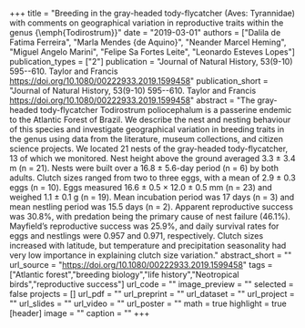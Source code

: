 +++
title = "Breeding in the gray-headed tody-flycatcher (Aves: Tyrannidae) with comments on geographical variation in reproductive traits within the genus {\emph{Todirostrum}}"
date = "2019-03-01"
authors = ["Dalila de Fatima Ferreira", "Marla Mendes {de Aquino}", "Neander Marcel Heming", "Miguel Angelo Marini", "Felipe Sa Fortes Leite", "Leonardo Esteves Lopes"]
publication_types = ["2"]
publication = "Journal of Natural History, 53(9-10) 595--610. Taylor and Francis https://doi.org/10.1080/00222933.2019.1599458"
publication_short = "Journal of Natural History, 53(9-10) 595--610. Taylor and Francis https://doi.org/10.1080/00222933.2019.1599458"
abstract = "The gray-headed tody-flycatcher Todirostrum poliocephalum is a passerine endemic to the Atlantic Forest of Brazil. We describe the nest and nesting behaviour of this species and investigate geographical variation in breeding traits in the genus using data from the literature, museum collections, and citizen science projects. We located 21 nests of the gray-headed tody-flycatcher, 13 of which we monitored. Nest height above the ground averaged 3.3 ± 3.4 m (n = 21). Nests were built over a 16.8 ± 5.6-day period (n = 6) by both adults. Clutch sizes ranged from two to three eggs, with a mean of 2.9 ± 0.3 eggs (n = 10). Eggs measured 16.6 ± 0.5 × 12.0 ± 0.5 mm (n = 23) and weighed 1.1 ± 0.1 g (n = 19). Mean incubation period was 17 days (n = 3) and mean nestling period was 15.5 days (n = 2). Apparent reproductive success was 30.8%, with predation being the primary cause of nest failure (46.1%). Mayfield’s reproductive success was 25.9%, and daily survival rates for eggs and nestlings were 0.957 and 0.971, respectively. Clutch sizes increased with latitude, but temperature and precipitation seasonality had very low importance in explaining clutch size variation."
abstract_short = ""
url_source = "https://doi.org/10.1080/00222933.2019.1599458"
tags = ["Atlantic forest","breeding biology","life history","Neotropical birds","reproductive success"]
url_code = ""
image_preview = ""
selected = false
projects = []
url_pdf = ""
url_preprint = ""
url_dataset = ""
url_project = ""
url_slides = ""
url_video = ""
url_poster = ""
math = true
highlight = true
[header]
image = ""
caption = ""
+++
